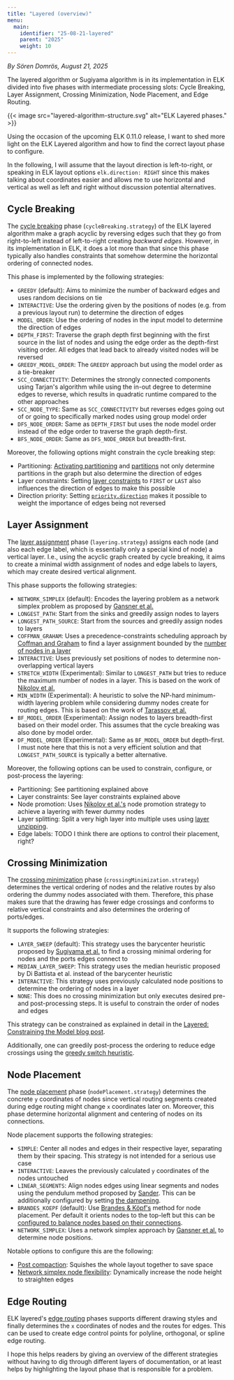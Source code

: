 ```yaml
---
title: "Layered (overview)"
menu:
  main:
    identifier: "25-08-21-layered"
    parent: "2025"
    weight: 10
---
```


_By Sören Domrös, August 21, 2025_

The layered algorithm or Sugiyama algorithm is in its implementation in ELK divided into five phases with intermediate processing slots: Cycle Breaking, Layer Assignment, Crossing Minimization, Node Placement, and Edge Routing.

{{< image src="layered-algorithm-structure.svg" alt="ELK Layered phases." >}}

Using the occasion of the upcoming ELK 0.11.0 release, I want to shed more light on the ELK Layered algorithm and how to find the correct layout phase to configure.

In the following, I will assume that the layout direction is left-to-right, or speaking in ELK layout options `elk.direction: RIGHT` since this makes talking about coordinates easier and allows me to use horizontal and vertical as well as left and right without discussion potential alternatives.

## Cycle Breaking

The [cycle breaking](https://eclipse.dev/elk/reference/options/org-eclipse-elk-layered-cycleBreaking-strategy.html) phase (`cycleBreaking.strategy`) of the ELK layered algorithm make a graph acyclic by reversing edges such that they go from right-to-left instead of left-to-right creating *backward edges*. However, in its implementation in ELK, it does a lot more than that since this phase typically also handles constraints that somehow determine the horizontal ordering of connected nodes.

This phase is implemented by the following strategies:

- `GREEDY` (default): Aims to minimize the number of backward edges and uses random decisions on tie
- `INTERACTIVE`: Use the ordering given by the positions of nodes (e.g. from a previous layout run) to determine the direction of edges
- `MODEL_ORDER`: Use the ordering of nodes in the input model to determine the direction of edges
- `DEPTH_FIRST`: Traverse the graph depth first beginning with the first source in the list of nodes and using the edge order as the depth-first visiting order. All edges that lead back to already visited nodes will be reversed
- `GREEDY_MODEL_ORDER`: The `GREEDY` approach but using the model order as a tie-breaker
- `SCC_CONNECTIVITY`: Determines the strongly connected components using Tarjan's algorithm while using the in-out degree to determine edges to reverse, which results in quadratic runtime compared to the other approaches
- `SCC_NODE_TYPE`: Same as `SCC_CONNECTIVITY` but reverses edges going out of or going to specifically marked nodes using group model order
- `DFS_NODE_ORDER`: Same as `DEPTH_FIRST` but uses the node model order instead of the edge order to traverse the graph depth-first.
- `BFS_NODE_ORDER`: Same as `DFS_NODE_ORDER` but breadth-first.

Moreover, the following options might constrain the cycle breaking step:

- Partitioning: [Activating partitioning](https://eclipse.dev/elk/reference/options/org-eclipse-elk-partitioning-activate.html) and [partitions](https://eclipse.dev/elk/reference/options/org-eclipse-elk-partitioning-partition.html) not only determine partitions in the graph but also determine the direction of edges
- Layer constraints: Setting [layer constraints](https://eclipse.dev/elk/reference/options/org-eclipse-elk-layered-layering-layerConstraint.html) to `FIRST` or `LAST` also influences the direction of edges to make this possible
- Direction priority: Setting [`priority.direction`](https://eclipse.dev/elk/reference/options/org-eclipse-elk-layered-priority-direction.html) makes it possible to weight the importance of edges being not reversed

## Layer Assignment

The [layer assignment](https://eclipse.dev/elk/reference/options/org-eclipse-elk-layered-layering-strategy.html) phase (`layering.strategy`) assigns each node (and also each edge label, which is essentially only a special kind of node) a vertical layer. I.e., using the acyclic graph created by cycle breaking, it aims to create a minimal width assignment of nodes and edge labels to layers, which may create desired vertical alignment.

This phase supports the following strategies:

- `NETWORK_SIMPLEX` (default): Encodes the layering problem as a network simplex problem as proposed by [Gansner et al.](https://doi.org/10.1109/32.221135)
- `LONGEST_PATH`: Start from the sinks and greedily assign nodes to layers
- `LONGEST_PATH_SOURCE`: Start from the sources and greedily assign nodes to layers
- `COFFMAN_GRAHAM`: Uses a precedence-constraints scheduling approach by [Coffman and Graham](https://doi.org/10.1007/BF00288685) to find a layer assignment bounded by the [number of nodes in a layer](https://eclipse.dev/elk/reference/options/org-eclipse-elk-layered-layering-coffmanGraham-layerBound.html)
- `INTERACTIVE`: Uses previously set positions of nodes to determine non-overlapping vertical layers
- `STRETCH_WIDTH`  (Experimental): Similar to `LONGEST_PATH` but tries to reduce the maximum number of nodes in a layer. This is based on the work of [Nikolov et al.](https://doi.org/10.1145/1064546.1180618)
- `MIN_WIDTH` (Experimental): A heuristic to solve the NP-hard minimum-width layering problem while considering dummy nodes create for routing edges. This is based on the work of [Tarassov et al.](https://doi.org/10.1007/978-3-540-24838-5_42)
- `BF_MODEL_ORDER` (Experimental): Assign nodes to layers breadth-first based on their model order. This assumes that the cycle breaking was also done by model order.
- `DF_MODEL_ORDER` (Experimental): Same as `BF_MODEL_ORDER` but depth-first. I must note here that this is not a very efficient solution and that `LONGEST_PATH_SOURCE` is typically a better alternative. 

Moreover, the following options can be used to constrain, configure, or post-process the layering:

- Partitioning: See partitioning explained above
- Layer constraints: See layer constraints explained above
- Node promotion: Uses [Nikolov et al.'s](http://doi.acm.org/10.1145/1064546.1180618) node promotion strategy to achieve a layering with fewer dummy nodes
- Layer splitting: Split a very high layer into multiple uses using [layer unzipping](https://eclipse.dev/elk/reference/options/org-eclipse-elk-layered-layerUnzipping-strategy.html).
- Edge labels: TODO I think there are options to control their placement, right?

## Crossing Minimization

The [crossing minimization](https://eclipse.dev/elk/reference/options/org-eclipse-elk-layered-crossingMinimization-strategy.html) phase (`crossingMinimization.strategy`) determines the vertical ordering of nodes and the relative routes by also ordering the dummy nodes associated with them. Therefore, this phase makes sure that the drawing has fewer edge crossings and conforms to relative vertical constraints and also determines the ordering of ports/edges.

It supports the following strategies:

- `LAYER_SWEEP` (default): This strategy uses the barycenter heuristic proposed by [Sugiyama et al.](https://doi.org/10.1109/TSMC.1981.4308636) to find a crossing minimal ordering for nodes and the ports edges connect to
- `MEDIAN_LAYER_SWEEP`: This strategy uses the median heuristic proposed by Di Battista et al. instead of the barycenter heuristic
- `INTERACTIVE`: This strategy uses previously calculated node positions to determine the ordering of nodes in a layer
- `NONE`: This does no crossing minimization but only executes desired pre- and post-processing steps. It is useful to constrain the order of nodes and edges

This strategy can be constrained as explained in detail in the [Layered: Constraining the Model blog post](https://eclipse.dev/elk/blog/posts/2023/23-01-09-constraining-the-model.html).

Additionally, one can greedily post-process the ordering to reduce edge crossings using the [greedy switch heuristic](https://eclipse.dev/elk/reference/options/org-eclipse-elk-layered-crossingMinimization-greedySwitch-type.html).

## Node Placement

The [node placement](https://eclipse.dev/elk/reference/options/org-eclipse-elk-layered-nodePlacement-strategy.html) phase (`nodePlacement.strategy`) determines the concrete `y` coordinates of nodes since vertical routing segments created during edge routing might change `x` coordinates later on. Moreover, this phase determine horizontal alignment and centering of nodes on its connections.

Node placement supports the following strategies:

- `SIMPLE`: Center all nodes and edges in their respective layer, separating them by their spacing. This strategy is not intended for a serious use case
- `INTERACTIVE`: Leaves the previously calculated `y` coordinates of the nodes untouched
- `LINEAR_SEGMENTS`: Align nodes edges using linear segments and nodes using the pendulum method proposed by [Sander](https://doi.org/10.1007/BFb0021828). This can be additionally configured by setting [the dampening](https://eclipse.dev/elk/reference/options/org-eclipse-elk-layered-nodePlacement-linearSegments-deflectionDampening.html).
- `BRANDES_KOEPF` (default): Use [Brandes & Köpf's](https://doi.org/10.1007/3-540-45848-4_3) method for node placement. Per default it orients nodes to the top-left but this can be [configured to balance nodes based on their connections](https://eclipse.dev/elk/reference/options/org-eclipse-elk-layered-nodePlacement-bk-fixedAlignment.html).
- `NETWORK_SIMPLEX`: Uses a network simplex approach by [Gansner et al.](https://doi.org/10.1109/32.221135) to determine node positions.

Notable options to configure this are the following:

- [Post compaction](https://eclipse.dev/elk/reference/options/org-eclipse-elk-layered-compaction-postCompaction-strategy.html): Squishes the whole layout together to save space
- [Network simplex node flexibility](https://eclipse.dev/elk/reference/options/org-eclipse-elk-layered-nodePlacement-networkSimplex-nodeFlexibility.html): Dynamically increase the node height to straighten edges

## Edge Routing

ELK layered's [edge routing](https://eclipse.dev/elk/reference/options/org-eclipse-elk-edgeRouting.html) phases supports different drawing styles and finally determines the `x` coordinates of nodes and the routes for edges. This can be used to create edge control points for polyline, orthogonal, or spline edge routing.

I hope this helps readers by giving an overview of the different strategies without having to dig through different layers of documentation, or at least helps by highlighting the layout phase that is responsible for a problem.

